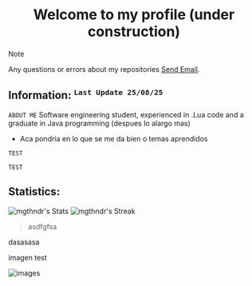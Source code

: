 <div align= "center" >
  <h1 align = "center" >Welcome to my profile (under construction)</h1>
  <p align="center">
  
</p>
</div>

> [!NOTE]
> Any questions or errors about my repositories [Send Email](https://mail.google.com/mail/u/1/#inbox?compose=CllgCJlHDxcZKFRRgmtTpvCKFfWQxdwtRBvHZsnGrfFTBglsRgrTfnMXcHvZSvTJvSRGzKdDbVV).
>

## Information: <sup>`Last Update 25/08/25`</sup>
`ABOUT ME` Software engineering student, experienced in .Lua code and a graduate in Java programming (despues lo alargo mas)

* Aca pondria en lo que se me da bien o temas aprendidos

 `TEST`  

 `TEST` 

## Statistics:
   ![mgthndr's Stats](https://github-readme-stats.vercel.app/api?username=mgthndr&theme=dark&show_icons=true&hide_border=true&count_private=true) ![mgthndr's Streak](https://github-readme-streak-stats.herokuapp.com/?user=mgthndr&theme=dark&hide_border=true)

> asdfgfsa



dasasasa

imagen test

![images](https://github.com/user-attachments/assets/1d666362-70e4-4354-8c7e-2bbfa25995fc)

